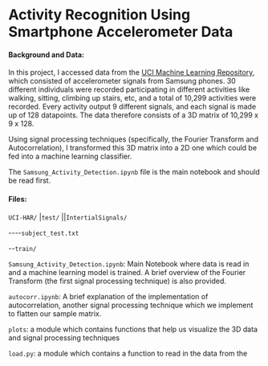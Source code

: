 # Activity Recognition Using Smartphone Accelerometer Data

#### Background and Data:
In this project, I accessed data from the [UCI Machine Learning Repository](https://archive.ics.uci.edu/ml/datasets/human+activity+recognition+using+smartphones), which consisted of accelerometer signals from Samsung phones. 30 different individuals were recorded participating in different activities like walking, sitting, climbing up stairs, etc, and a total of 10,299 activities were recorded. Every activity output 9 different signals, and each signal is made up of 128 datapoints. The data therefore consists of a 3D matrix of 10,299 x 9 x 128.

Using signal processing techniques (specifically, the Fourier Transform and Autocorrelation), I transformed this 3D matrix into a 2D one which could be fed into a machine learning classifier.

The `Samsung_Activity_Detection.ipynb` file is the main notebook and should be read first.

#### Files:
`UCI-HAR/`
|`test/`
||`IntertialSignals/`


----`subject_test.txt`


--`train/`


`Samsung_Activity_Detection.ipynb`: Main Notebook where data is read in and a machine learning model is trained. A brief overview of the Fourier Transform (the first signal processing technique) is also provided.

`autocorr.ipynb`: A brief explanation of the implementation of autocorrelation, another signal processing technique which we implement to flatten our sample matrix.

`plots`: a module which contains functions that help us visualize the 3D data and signal processing techniques

`load.py`: a module which contains a function to read in the data from the
